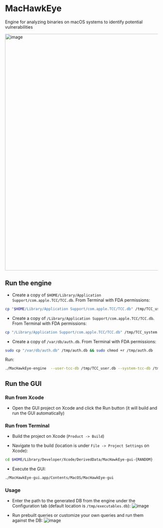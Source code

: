 # MacHawkEye

Engine for analyzing binaries on macOS systems to identify potential vulnerabilities

<img width="781" alt="image" src="https://github.com/Trigii/MacHawkEye/assets/17181413/8f0b916a-21e9-41b5-9f84-7cf518853e01">

## Run the engine

- Create a copy of `$HOME/Library/Application Support/com.apple.TCC/TCC.db`. From Terminal with FDA permissions: 

```bash
cp "$HOME/Library/Application Support/com.apple.TCC/TCC.db" /tmp/TCC_user.db && sudo chmod +r /tmp/TCC_user.db
```

- Create a copy of `/Library/Application Support/com.apple.TCC/TCC.db`. From Terminal with FDA permissions:

```bash
cp "/Library/Application Support/com.apple.TCC/TCC.db" /tmp/TCC_system.db && chmod +r /tmp/TCC_system.db
```

- Create a copy of `/var/db/auth.db`. From Terminal with FDA permissions:

```bash
sudo cp "/var/db/auth.db" /tmp/auth.db && sudo chmod +r /tmp/auth.db
```

Run:

```bash
./MacHawkEye-engine  --user-tcc-db /tmp/TCC_user.db --system-tcc-db /tmp/TCC_system.db --auth-db /tmp/auth.db -o /tmp/executables.db

```

## Run the GUI

### Run from Xcode
- Open the GUI project on Xcode and click the Run button (it will build and run the GUI automatically)

### Run from Terminal

- Build the project on Xcode (`Product -> Build`)

- Navigate to the build (location is under `File -> Project Settings` on Xcode):
```bash
cd $HOME/Library/Developer/Xcode/DerivedData/MacHawkEye-gui-{RANDOM}
```

- Execute the GUI:
```bash
./MacHawkEye-gui.app/Contents/MacOS/MacHawkEye-gui
```
### Usage
- Enter the path to the generated DB from the engine under the Configuration tab (default location is `/tmp/executables.db`):
![image](https://github.com/Trigii/MacHawkEye/assets/95245480/1e6e01bc-fe73-4482-abda-d399b3f37c57)


- Run prebuilt queries or customize your own queries and run them against the DB:
![image](https://github.com/Trigii/MacHawkEye/assets/95245480/d8d4a810-a07c-4118-bc61-6ed51840a3fe)

